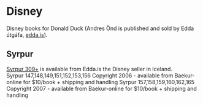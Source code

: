 # Disney
Disney books for Donald Duck (Andres Önd is published and sold by Edda útgáfa, [edda.is](https://edda.is)).

## Syrpur

[Syrpur 309+](https://www.edda.is/Voruflokkur/?categoryid=a60ec41d-3589-42bc-9430-9c6406e2a789) is available from Edda.is the Disney seller in Iceland. \
Syrpur 147,148,149,151,152,153,156 Copyright 2006 - available from Baekur-online for $10/book + shipping and handling
Syrpur 157,158,159,160,162,165 Copyright 2007 - available from Baekur-online for $10/book + shipping and handling

